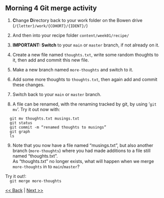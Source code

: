 ## Morning 4 Git merge activity  
  
1. **C**hange **D**irectory back to your work folder on the Bowen drive (`/{letter}/work/{COHORT}/{IDENT}/`)  
  
2. And then into your recipe folder `content/week01/recipe/`  
  
3. **IMPORTANT: Switch** to your `main` or `master` branch, if not already on it.  

4. Create a new file named `thoughts.txt`, write some random thoughts to it, then add and 
  commit this new file.  

5. Make a new branch named `more-thoughts` and switch to it.  

6. Add some more thoughts to `thoughts.txt`, then again add and commit these changes.  

7. Switch back to your `main` or `master` branch.  

8. A file can be renamed, with the renaming tracked by git, by using ‘`git mv`’. Try it out now with:  
```
  git mv thoughts.txt musings.txt
  git status
  git commit -m “renamed thoughts to musings”
  git graph
  ls
```  

9. Note that you now have a file named “musings.txt”, but also another branch (`more-thoughts`) 
where you had made additions to a file still named “thoughts.txt”.  
As “thoughts.txt” no longer exists, what will happen when we merge `more-thoughts` in to `main`/`master`?  
  
Try it out!:  
`  git merge more-thoughts`  
  
  
[<< Back](03-shell-script-challenge.md)  |  [Next >>](05-git-pm-activity.md)  
  